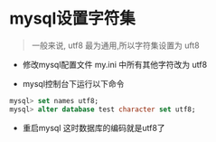 # mysql设置字符集

> 一般来说, utf8 最为通用,所以字符集设置为 uft8

- 修改mysql配置文件 my.ini 中所有其他字符改为 utf8

- mysql控制台下运行以下命令

```sql
mysql> set names utf8;
mysql> alter database test character set utf8;
```

- 重启mysql 这时数据库的编码就是utf8了